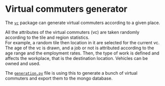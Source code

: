 # Virtual commuters generator
The [`vc`](vc) package can generate virtual commuters according to a given place. 

All the attributes of the virtual commuters (vc) are taken randomly according to the tile and region statistics.  
For example, a random tile then location in it are selected for the current vc. The age of the vc is drawn, and a job or not is attributed according to the age range and the employment rates. Then, the type of work is defined and affects the workplace, that is the destination location. Vehicles can be owned and used.  

The [`generation.py`](generation.py) file is using this to generate a bunch of virtual commuters and export them to the mongo database.